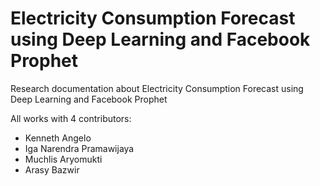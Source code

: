 # Electricity Consumption Forecast using Deep Learning and Facebook Prophet
Research documentation about Electricity Consumption Forecast using Deep Learning and Facebook Prophet

All works with 4 contributors:
- Kenneth Angelo
- Iga Narendra Pramawijaya
- Muchlis Aryomukti
- Arasy Bazwir

